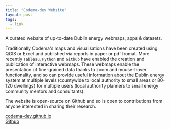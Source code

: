 ```yaml
---
title: "Codema-dev Website"
layout: post
tags:
  - link
---
```

A curated website of up-to-date Dublin energy webmaps, apps & datasets.

Traditionally Codema's maps and visualisations have been created using QGIS or Excel and published via reports in paper or pdf fromat.  More recently `Tableau`, `Python` and `Github` have enabled the creation and publication of interactive webmaps.  These webmaps enable the presentation of fine-grained data thanks to zoom and mouse-hover functionality, and so can provide useful information about the Dublin energy system at multiple levels (countywide to local authority to small areas or 80-120 dwellings) for multiple users (local authority planners to small energy community mentors and consultants).

The website is open-source on Github and so is open to contributions from anyone interested in sharing their research.

<div><a href="https://codema-dev.github.io" class="btn btn--primary">codema-dev.github.io</a></div>
<div><a href="https://github.com/codema-dev/codema-dev.github.io" class="btn btn--primary">Github</a></div>